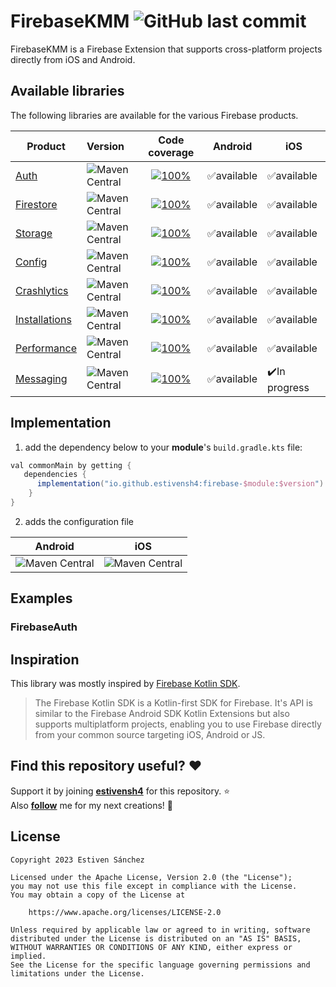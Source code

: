 <h1 align="left">FirebaseKMM <img alt="GitHub last commit" src="https://img.shields.io/github/last-commit/estivensh4/FirebaseKMM?style=flat-square"></h1>

FirebaseKMM is a Firebase Extension that supports cross-platform projects directly from iOS and Android.

## Available libraries

The following libraries are available for the various Firebase products.

| Product	                                                        | Version                                                                                                                              |                                                                                      Code coverage                                                                                      | Android    | iOS           |
|-----------------------------------------------------------------|:-------------------------------------------------------------------------------------------------------------------------------------|:---------------------------------------------------------------------------------------------------------------------------------------------------------------------------------------:|------------|---------------|
| [Auth](https://firebase.google.com/docs/auth)                   | <img alt="Maven Central" src="https://img.shields.io/maven-central/v/io.github.estivensh4/firebase-auth?versionPrefix=0.6">          |              [![100%](https://img.shields.io/badge/-0%25-lightgrey?style=flat-square)](/firebase-auth/src/commonMain/kotlin/com/estivensh4/firebase_auth/FirebaseAuth.kt)️              | ✅available | ✅️available   |
| [Firestore](https://firebase.google.com/docs/firestore)         | <img alt="Maven Central" src="https://img.shields.io/maven-central/v/io.github.estivensh4/firebase-firestore?versionPrefix=0.6">     |       [![100%](https://img.shields.io/badge/-0%25-lightgrey?style=flat-square)](/firebase-firestore/src/commonMain/kotlin/com/estivensh4/firebase_firestore/FirebaseFirestore.kt)       | ✅available | ✅️available   |
| [Storage](https://firebase.google.com/docs/storage)             | <img alt="Maven Central" src="https://img.shields.io/maven-central/v/io.github.estivensh4/firebase-storage?versionPrefix=0.6">       |          [![100%](https://img.shields.io/badge/-0%25-lightgrey?style=flat-square)](/firebase-storage/src/commonMain/kotlin/com/estivensh4/firebase_storage/FirebaseStorage.kt)          | ✅available | ✅️available   |
| [Config](https://firebase.google.com/docs/remote-config)        | <img alt="Maven Central" src="https://img.shields.io/maven-central/v/io.github.estivensh4/firebase-config?versionPrefix=0.6">        |           [![100%](https://img.shields.io/badge/-0%25-lightgrey?style=flat-square)](/firebase-config/src/commonMain/kotlin/com/estivensh4/firebase_config/FirebaseConfig.kt)            | ✅available | ✅️available   |
| [Crashlytics](https://firebase.google.com/docs/crashlytics)     | <img alt="Maven Central" src="https://img.shields.io/maven-central/v/io.github.estivensh4/firebase-crashlytics?versionPrefix=0.6">   |    [![100%](https://img.shields.io/badge/-0%25-lightgrey?style=flat-square)](/firebase-crashlytics/src/commonMain/kotlin/com/estivensh4/firebase_crashlytics/FirebaseCrashlytics.kt)    | ✅available | ✅️available   |
| [Installations](https://firebase.google.com/docs/installations) | <img alt="Maven Central" src="https://img.shields.io/maven-central/v/io.github.estivensh4/firebase-installations?versionPrefix=0.6"> | [![100%](https://img.shields.io/badge/-0%25-lightgrey?style=flat-square)](/firebase-installations/src/commonMain/kotlin/com/estivensh4/firebase_installations/FirebaseInstallations.kt) | ✅available | ✅️available   |
| [Performance](https://firebase.google.com/docs/perf-mon)        | <img alt="Maven Central" src="https://img.shields.io/maven-central/v/io.github.estivensh4/firebase-performance?versionPrefix=0.6">   |    [![100%](https://img.shields.io/badge/-0%25-lightgrey?style=flat-square)](/firebase-performance/src/commonMain/kotlin/com/estivensh4/firebase_performance/FirebasePerformance.kt)    | ✅available | ✅️available   |
| [Messaging](https://firebase.google.com/docs/cloud-messaging)   | <img alt="Maven Central" src="https://img.shields.io/maven-central/v/io.github.estivensh4/firebase-messaging?versionPrefix=0.6">     |       [![100%](https://img.shields.io/badge/-0%25-lightgrey?style=flat-square)](/firebase-messaging/src/commonMain/kotlin/com/estivensh4/firebase_messaging/FirebaseMessaging.kt)       | ✅available | ✔️In progress |

## Implementation

1. add the dependency below to your **module**'s `build.gradle.kts` file:

```gradle
val commonMain by getting {
   dependencies {
      implementation("io.github.estivensh4:firebase-$module:$version")
    }
}
```

2. adds the configuration file

|                                                             	 **Android**                                                              |                                                              **iOS**                                                               |
|:--------------------------------------------------------------------------------------------------------------------------------------:|:----------------------------------------------------------------------------------------------------------------------------------:|
| <img alt="Maven Central" src="https://github.com/estivensh4sh4/FirebaseKMM/blob/main/documentation/images/android-implementation.png"> | <img alt="Maven Central" src="https://github.com/estivensh4sh4/FirebaseKMM/blob/main/documentation/images/ios-implementation.png"> | 

## Examples
### FirebaseAuth


## Inspiration
This library was mostly inspired by [Firebase Kotlin SDK](https://github.com/GitLiveApp/firebase-kotlin-sdk).<br>

> The Firebase Kotlin SDK is a Kotlin-first SDK for Firebase. It's API is similar to the Firebase Android SDK Kotlin Extensions but also supports multiplatform projects, enabling you to use Firebase directly from your common source targeting iOS, Android or JS.

## Find this repository useful? :heart:

Support it by joining __[estivensh4](https://github.com/estivensh4sh4/FirebaseKMM)__ for this
repository. :star: <br>
Also __[follow](https://github.com/estivensh4sh4)__ me for my next creations! 🤩

## License

```
Copyright 2023 Estiven Sánchez
 
Licensed under the Apache License, Version 2.0 (the "License");
you may not use this file except in compliance with the License.
You may obtain a copy of the License at

    https://www.apache.org/licenses/LICENSE-2.0

Unless required by applicable law or agreed to in writing, software
distributed under the License is distributed on an "AS IS" BASIS,
WITHOUT WARRANTIES OR CONDITIONS OF ANY KIND, either express or implied.
See the License for the specific language governing permissions and
limitations under the License.
```